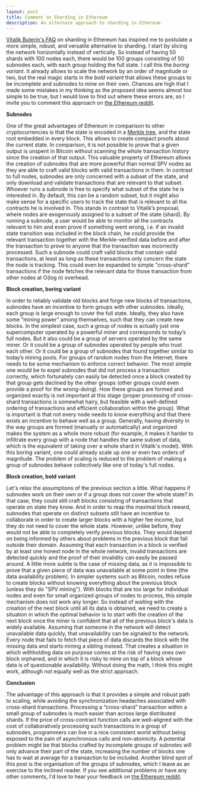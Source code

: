 ```yaml
---
layout: post
title: Comment on Sharding in Ethereum
description: An alternate approach to sharding in Ethereum
---
```

<a href="https://github.com/ethereum/wiki/wiki/Sharding-FAQ">Vitalik Buterin's FAQ</a> on sharding in Ethereum has inspired me to postulate a more simple, robust, and versatile alternative to sharding. I start by slicing the network horizontally instead of vertically. So instead of having 50 shards with 100 nodes each, there would be 100 groups consisting of 50 subnodes each, with each group holding the full state. I call this the *boring variant*. It already allows to scale the network by an order of magnitude or two, but the real magic starts in the *bold variant* that allows these groups to be incomplete and subnodes to mine on their own. Chances are high that I made some mistakes in my thinking as the proposed idea seems almost too simple to be true, but I would love to find out where these errors are, so I invite you to comment this approach on <a href="https://www.reddit.com/r/ethereum/comments/5fs0fz/comment_on_sharding/">the Ethereum reddit</a>.

**Subnodes**

One of the great advantages of Ethereum in comparison to other cryptocurrencies is that the state is encoded in a <a href="https://blog.ethereum.org/2015/11/15/merkling-in-ethereum/">Merkle tree</a>, and the state root embedded in every block. This allows to create compact proofs about the current state. In comparison, it is not possible to prove that a given output is unspent in Bitcoin without scanning the whole transaction history since the creation of that output. This valuable property of Ethereum allows the creation of subnodes that are more powerful than normal SPV nodes as they are able to craft valid blocks with valid transactions in them. In contrast to full nodes, subnodes are only concerned with a subset of the state, and only download and validate transactions that are relevant to that subset. Whoever runs a subnode is free to specify what subset of the state he is interested in. By default, this can be a random subset, but it might also make sense for a specific users to track the state that is relevant to all the contracts he is involved in. This stands in contrast to Vitalik’s proposal, where nodes are exogenously assigned to a subset of the state (shard). By running a subnode, a user would be able to monitor all the contracts relevant to him and even prove if something went wrong, i.e. if an invalid state transition was included in the block chain, he could provide the relevant transaction together with the Merkle-verified data before and after the transaction to prove to anyone that the transaction was incorrectly processed. Such a subnode could craft valid blocks that contain valid transactions, at least as long as these transactions only concern the state the node is tracking. This could even be expanded to simple "cross-shard" transactions if the node fetches the relevant data for those transaction from other nodes at O(log n) overhead.

**Block creation, boring variant**

In order to reliably validate old blocks and forge new blocks of transactions, subnodes have an incentive to form groups with other subnodes. Ideally, each group is large enough to cover the full state. Ideally, they also have some “mining power” among themselves, such that they can create new blocks. In the simplest case, such a group of nodes is actually just one supercomputer operated by a powerful miner and corresponds to today’s full nodes. But it also could be a group of servers operated by the same miner. Or it could be a group of subnodes operated by people who trust each other. Or it could be a group of subnodes that found together similar to today’s mining pools. For groups of random nodes from the Internet, there needs to be some mechanism to enforce correct behavior. The most simple one would be to expel subnodes that did not process a transaction correctly, which fortunately can easily be detected once a block created by that group gets declined by the other groups (other groups could even provide a proof for the wrong-doing). How these groups are formed and organized exactly is not important at this stage (proper processing of cross-shard transactions is somewhat hairy, but feasible with a well-defined ordering of transactions and efficient collaboration within the group). What is important is that not every node needs to know everything and that there exists an incentive to behave well as a group. Generally, having diversity in the way groups are formed (manually or automatically) and organized makes the system as a whole more robust (for example, it makes it harder to infiltrate every group with a node that handles the same subset of data, which is the equivalent of taking over a whole shard in Vitalik's model). With this boring variant, one could already scale up one or even two orders of magnitude. The problem of scaling is reduced to the problem of making a group of subnodes behave collectively like one of today's full nodes.

**Block creation, bold variant**

Let's relax the assumptions of the previous section a little. What happens if subnodes work on their own or if a group does not cover the whole state? In that case, they could still craft blocks consisting of transactions that operate on state they know. And in order to reap the maximal block reward, subnodes that operate on distinct subsets still have an incentive to collaborate in order to create larger blocks with a higher fee income, but they do not need to cover the whole state. However, unlike before, they would not be able to completely verify previous blocks. They would depend on being informed by others about problems in the previous block that fall outside their domain. Assuming that each transaction in a block is verified by at least one honest node in the whole network, invalid transactions are detected quickly and the proof of their invalidity can easily be passed around. A little more subtle is the case of missing data, as it is impossible to prove that a given piece of data was unavailable at some point in time (the data availability problem). In simpler systems such as Bitcoin, nodes refuse to create blocks without knowing everything about the previous block (unless they do "SPV mining"). With blocks that are too large for individual nodes and even for small organized groups of nodes to process, this simple mechanism does not work any longer. So instead of waiting with the creation of the next block until all its data is obtained, we need to create a situation in which the optimal behavior is to start with the creation of the next block once the miner is confident that all of the previous block's data is widely available. Assuming that someone in the network will detect unavailable data quickly, that unavailability can be signaled to the network. Every node that fails to fetch that piece of data discards the block with the missing data and starts mining a sibling instead. That creates a situation in which withholding data on purpose comes at the risk of having ones own block orphaned, and in which it is risky to mine on top of a block whose data is of questionable availability. Without doing the math, I think this might work, although not equally well as the strict approach.

**Conclusion**

The advantage of this approach is that it provides a simple and robust path to scaling, while avoiding the synchronization headaches associated with cross-shard transactions. Processing a “cross-shard” transaction within a small group of subnodes is much easier than across large distributed shards. If the price of cross-contract function calls are well-aligned with the cost of collaboratively processing such transactions in a group of subnodes, programmers can live in a nice consistent world without being exposed to the pain of asynchronous calls and non-atomicity. A potential problem might be that blocks crafted by incomplete groups of subnotes will only advance their part of the state, increasing the number of blocks one has to wait at average for a transaction to be included. Another blind spot of this post is the organisation of the groups of subnodes, which I leave as an exercise to the inclined reader. If you see additional problems or have any other comments, I'd love to hear your feedback on <a href="https://www.reddit.com/r/ethereum/comments/5fs0fz/comment_on_sharding/">the Ethereum reddit</a>.

